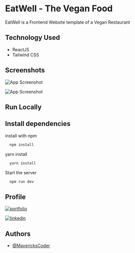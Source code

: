 
# EatWell - The Vegan Food

EatWell is a Frontend Website template of a Vegan Restaurant



## Technology Used

 - ReactJS
 - Tailwind CSS


## Screenshots

![App Screenshot](https://user-images.githubusercontent.com/110741425/211205736-a10803ad-aab7-4c1d-85b1-df3c88cde003.png)

![App Screenshot](https://user-images.githubusercontent.com/110741425/211205788-ed86fbd5-14a0-44f3-bb18-4596160e33b6.png)

## Run Locally

## Install dependencies
install with npm

```bash
  npm install
```
yarn install
```bash
  yarn install
```

Start the server

```bash
  npm run dev
```


## Profile
[![portfolio](https://img.shields.io/badge/my_portfolio-000?style=for-the-badge&logo=ko-fi&logoColor=white)](https://github.com/sudarshandev24)

[![linkedin](https://img.shields.io/badge/linkedin-0A66C2?style=for-the-badge&logo=linkedin&logoColor=white)](https://www.linkedin.com/in/sudarshan-trifaley-188b4023a/)


## Authors

- [@MavericksCoder](https://github.com/Sudarshandev24)
